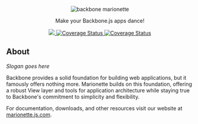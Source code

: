 <p align="center">
  <img title="backbone marionette" src='http://marionettejs.com/downloads/marionette-gh-banner.svg' />
</p>
<p align="center"> Make your Backbone.js apps dance!</p>
<p align="center">
  <a title='Build Status' href="https://travis-ci.org/marionettejs/backbone.marionette">
    <img src='https://secure.travis-ci.org/marionettejs/backbone.marionette.svg?branch=master' />
  </a>
  <a href='https://coveralls.io/r/marionettejs/backbone.marionette'>
    <img src='https://img.shields.io/coveralls/marionettejs/backbone.marionette.svg' alt='Coverage Status' />
  </a>
  <a href='https://gitter.im/marionettejs/backbone.marionette'>
    <img src='https://img.shields.io/badge/gitter-backbone.marionette-brightgreen.svg?style=flat' alt='Coverage Status' />
  </a>
</p>

## About

*Slogan goes here*

Backbone provides a solid foundation for building web applications, but it famously
offers nothing more. Marionette builds on this foundation, offering a robust View
layer and tools for application architecture while staying true to Backbone's
commitment to simplicity and flexibility.

For documentation, downloads, and other resources visit our website at [marionette.js.com](http://marionettejs.com).
